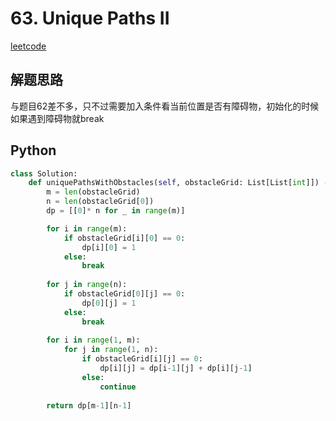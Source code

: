# 63. Unique Paths II
[leetcode](https://leetcode.com/problems/unique-paths-ii/description/)

## 解题思路
与题目62差不多，只不过需要加入条件看当前位置是否有障碍物，初始化的时候如果遇到障碍物就break
## Python
```python
class Solution:
    def uniquePathsWithObstacles(self, obstacleGrid: List[List[int]]) -> int:
        m = len(obstacleGrid)
        n = len(obstacleGrid[0])
        dp = [[0]* n for _ in range(m)]

        for i in range(m):
            if obstacleGrid[i][0] == 0:
                dp[i][0] = 1
            else:
                break
        
        for j in range(n):
            if obstacleGrid[0][j] == 0:
                dp[0][j] = 1
            else:
                break
        
        for i in range(1, m):
            for j in range(1, n):
                if obstacleGrid[i][j] == 0:
                    dp[i][j] = dp[i-1][j] + dp[i][j-1]
                else:
                    continue
        
        return dp[m-1][n-1]
```